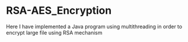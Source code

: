 # RSA-AES_Encryption
Here I have implemented a Java program using multithreading in order to encrypt large file using RSA mechanism 
